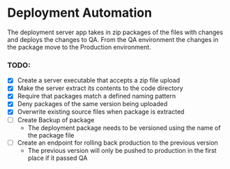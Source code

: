# Deployment Automation

The deployment server app takes in zip packages of the files with changes and
deploys the changes to QA. From the QA environment the changes in the package
move to the Production environment.

### TODO:
- [x] Create a server executable that accepts a zip file upload
- [x] Make the server extract its contents to the code directory
- [x] Require that packages match a defined naming pattern
- [x] Deny packages of the same version being uploaded
- [x] Overwrite existing source files when package is extracted
- [ ] Create Backup of package
	* The deployment package needs to be versioned using the name of the package
	file
- [ ] Create an endpoint for rolling back production to the previous version
	* The previous version will only be pushed to production in the first place
	if it passed QA